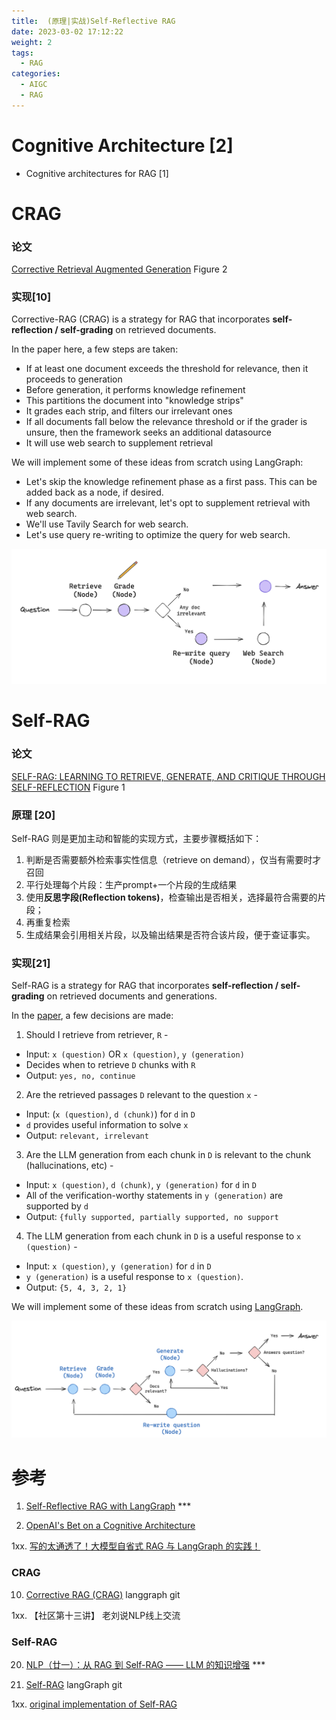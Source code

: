 ```yaml
---
title:  (原理|实战)Self-Reflective RAG
date: 2023-03-02 17:12:22
weight: 2
tags:
  - RAG
categories: 
  - AIGC
  - RAG  
---
```


<p></p>
<!-- more -->



# Cognitive Architecture [2]
+ Cognitive architectures for RAG [1]

# CRAG
### 论文
[Corrective Retrieval Augmented Generation](https://arxiv.org/pdf/2401.15884.pdf) Figure 2 

### 实现[10]

Corrective-RAG (CRAG) is a strategy for RAG that incorporates **self-reflection / self-grading** on retrieved documents.

In the paper here, a few steps are taken:
+ If at least one document exceeds the threshold for relevance, then it proceeds to generation
+ Before generation, it performs knowledge refinement
+ This partitions the document into "knowledge strips"
+ It grades each strip, and filters our irrelevant ones
+ If all documents fall below the relevance threshold or if the grader is unsure, then the framework seeks an additional datasource
+ It will use web search to supplement retrieval

We will implement some of these ideas from scratch using LangGraph:
+ Let's skip the knowledge refinement phase as a first pass. This can be added back as a node, if desired.
+ If any documents are irrelevant, let's opt to supplement retrieval with web search.
+ We'll use Tavily Search for web search.
+ Let's use query re-writing to optimize the query for web search.


![crag.png](./images/crag.png)


#  Self-RAG  
### 论文
[SELF-RAG: LEARNING TO RETRIEVE, GENERATE, AND
CRITIQUE THROUGH SELF-REFLECTION](https://arxiv.org/pdf/2310.11511.pdf) Figure 1 

### 原理 [20]
Self-RAG 则是更加主动和智能的实现方式，主要步骤概括如下：
1. 判断是否需要额外检索事实性信息（retrieve on demand），仅当有需要时才召回
2. 平行处理每个片段：生产prompt+一个片段的生成结果
3. 使用**反思字段(Reflection tokens)**，检查输出是否相关，选择最符合需要的片段；
4. 再重复检索
5. 生成结果会引用相关片段，以及输出结果是否符合该片段，便于查证事实。

### 实现[21]

Self-RAG is a strategy for RAG that incorporates **self-reflection / self-grading** on retrieved documents and generations.

In the [paper](https://arxiv.org/abs/2310.11511), a few decisions are made:

1. Should I retrieve from retriever, `R` -

- Input: `x (question)` OR `x (question)`, `y (generation)`
- Decides when to retrieve `D` chunks with `R`
- Output: `yes, no, continue`

2. Are the retrieved passages `D` relevant to the question `x` -

- Input: (`x (question)`, `d (chunk)`) for `d` in `D`
- `d` provides useful information to solve `x`
- Output: `relevant, irrelevant`

3. Are the LLM generation from each chunk in `D` is relevant to the chunk (hallucinations, etc) -

- Input: `x (question)`, `d (chunk)`, `y (generation)` for `d` in `D`
- All of the verification-worthy statements in `y (generation)` are supported by `d`
- Output: `{fully supported, partially supported, no support`

4. The LLM generation from each chunk in `D` is a useful response to `x (question)` -

- Input: `x (question)`, `y (generation)` for `d` in `D`
- `y (generation)` is a useful response to `x (question)`.
- Output: `{5, 4, 3, 2, 1}`

We will implement some of these ideas from scratch using [LangGraph](https://langchain-ai.github.io/langgraph/).

![self-rag.png](./images/self-rag.png) 

# 参考

1. [Self-Reflective RAG with LangGraph](https://blog.langchain.dev/agentic-rag-with-langgraph/)  *** 

2. [OpenAI's Bet on a Cognitive Architecture](https://blog.langchain.dev/openais-bet-on-a-cognitive-architecture/)  

1xx. [写的太通透了！大模型自省式 RAG 与 LangGraph 的实践！](https://blog.csdn.net/2301_78285120/article/details/136103211)  

### CRAG

10. [Corrective RAG (CRAG)](https://github.com/langchain-ai/langgraph/blob/main/examples/rag/langgraph_crag.ipynb) langgraph  git  

1xx. 【社区第十三讲】 老刘说NLP线上交流  

### Self-RAG
20. [NLP（廿一）：从 RAG 到 Self-RAG —— LLM 的知识增强](https://zhuanlan.zhihu.com/p/661465330?utm_id=0) ***   

21. [Self-RAG](https://github.com/langchain-ai/langgraph/blob/main/examples/rag/langgraph_self_rag.ipynb) langGraph git  

1xx. [original implementation of Self-RAG](https://github.com/AkariAsai/self-rag) 

